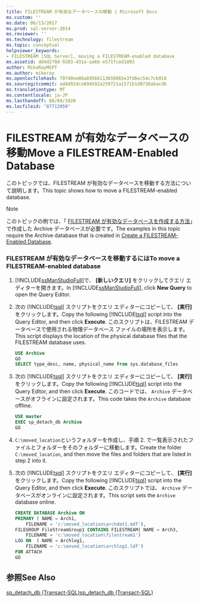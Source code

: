 ```yaml
---
title: FILESTREAM が有効なデータベースの移動 | Microsoft Docs
ms.custom: ''
ms.date: 06/13/2017
ms.prod: sql-server-2014
ms.reviewer: ''
ms.technology: filestream
ms.topic: conceptual
helpviewer_keywords:
- FILESTREAM [SQL Server], moving a FILESTREAM-enabled database
ms.assetid: dd4d270d-9283-431a-aa6b-e571fced1893
author: MikeRayMSFT
ms.author: mikeray
ms.openlocfilehash: 79740ee86a89566113650865e3fd6ec54c7cb918
ms.sourcegitcommit: ad4d92dce894592a259721a1571b1d8736abacdb
ms.translationtype: MT
ms.contentlocale: ja-JP
ms.lasthandoff: 08/04/2020
ms.locfileid: "87712050"
---
```

# <a name="move-a-filestream-enabled-database"></a><span data-ttu-id="5ca66-102">FILESTREAM が有効なデータベースの移動</span><span class="sxs-lookup"><span data-stu-id="5ca66-102">Move a FILESTREAM-Enabled Database</span></span>
  <span data-ttu-id="5ca66-103">このトピックでは、FILESTREAM が有効なデータベースを移動する方法について説明します。</span><span class="sxs-lookup"><span data-stu-id="5ca66-103">This topic shows how to move a FILESTREAM-enabled database.</span></span>  
  
> [!NOTE]  
>  <span data-ttu-id="5ca66-104">このトピックの例では、「 [FILESTREAM が有効なデータベースを作成する方法](create-a-filestream-enabled-database.md)」で作成した Archive データベースが必要です。</span><span class="sxs-lookup"><span data-stu-id="5ca66-104">The examples in this topic require the Archive database that is created in [Create a FILESTREAM-Enabled Database](create-a-filestream-enabled-database.md).</span></span>  
  
### <a name="to-move-a-filestream-enabled-database"></a><span data-ttu-id="5ca66-105">FILESTREAM が有効なデータベースを移動するには</span><span class="sxs-lookup"><span data-stu-id="5ca66-105">To move a FILESTREAM-enabled database</span></span>  
  
1.  <span data-ttu-id="5ca66-106">[!INCLUDE[ssManStudioFull](../../includes/ssmanstudiofull-md.md)]で、 **[新しいクエリ]** をクリックしてクエリ エディターを開きます。</span><span class="sxs-lookup"><span data-stu-id="5ca66-106">In [!INCLUDE[ssManStudioFull](../../includes/ssmanstudiofull-md.md)], click **New Query** to open the Query Editor.</span></span>  
  
2.  <span data-ttu-id="5ca66-107">次の [!INCLUDE[tsql](../../includes/tsql-md.md)] スクリプトをクエリ エディターにコピーして、 **[実行]** をクリックします。</span><span class="sxs-lookup"><span data-stu-id="5ca66-107">Copy the following [!INCLUDE[tsql](../../includes/tsql-md.md)] script into the Query Editor, and then click **Execute**.</span></span> <span data-ttu-id="5ca66-108">このスクリプトは、FILESTREAM データベースで使用される物理データベース ファイルの場所を表示します。</span><span class="sxs-lookup"><span data-stu-id="5ca66-108">This script displays the location of the physical database files that the FILESTREAM database uses.</span></span>  
  
    ```sql  
    USE Archive  
    GO  
    SELECT type_desc, name, physical_name from sys.database_files  
    ```  
  
3.  <span data-ttu-id="5ca66-109">次の [!INCLUDE[tsql](../../includes/tsql-md.md)] スクリプトをクエリ エディターにコピーして、 **[実行]** をクリックします。</span><span class="sxs-lookup"><span data-stu-id="5ca66-109">Copy the following [!INCLUDE[tsql](../../includes/tsql-md.md)] script into the Query Editor, and then click **Execute**.</span></span> <span data-ttu-id="5ca66-110">このコードでは、 `Archive` データベースがオフラインに設定されます。</span><span class="sxs-lookup"><span data-stu-id="5ca66-110">This code takes the `Archive` database offline.</span></span>  
  
    ```sql  
    USE master  
    EXEC sp_detach_db Archive  
    GO  
    ```  
  
4.  <span data-ttu-id="5ca66-111">`C:\moved_location`というフォルダーを作成し、手順 2. で一覧表示されたファイルとフォルダーをそのフォルダーに移動します。</span><span class="sxs-lookup"><span data-stu-id="5ca66-111">Create the folder `C:\moved_location`, and then move the files and folders that are listed in step 2 into it.</span></span>  
  
5.  <span data-ttu-id="5ca66-112">次の [!INCLUDE[tsql](../../includes/tsql-md.md)] スクリプトをクエリ エディターにコピーして、 **[実行]** をクリックします。</span><span class="sxs-lookup"><span data-stu-id="5ca66-112">Copy the following [!INCLUDE[tsql](../../includes/tsql-md.md)] script into the Query Editor, and then click **Execute**.</span></span> <span data-ttu-id="5ca66-113">このスクリプトでは、 `Archive` データベースがオンラインに設定されます。</span><span class="sxs-lookup"><span data-stu-id="5ca66-113">This script sets the `Archive` database online.</span></span>  
  
    ```sql  
    CREATE DATABASE Archive ON  
    PRIMARY ( NAME = Arch1,  
        FILENAME = 'c:\moved_location\archdat1.mdf'),  
    FILEGROUP FileStreamGroup1 CONTAINS FILESTREAM( NAME = Arch3,  
        FILENAME = 'c:\moved_location\filestream1')  
    LOG ON  ( NAME = Archlog1,  
        FILENAME = 'c:\moved_location\archlog1.ldf')  
    FOR ATTACH  
    GO  
    ```  
  
## <a name="see-also"></a><span data-ttu-id="5ca66-114">参照</span><span class="sxs-lookup"><span data-stu-id="5ca66-114">See Also</span></span>  
 [<span data-ttu-id="5ca66-115">sp_detach_db &#40;Transact-SQL&#41;</span><span class="sxs-lookup"><span data-stu-id="5ca66-115">sp_detach_db &#40;Transact-SQL&#41;</span></span>](/sql/relational-databases/system-stored-procedures/sp-detach-db-transact-sql)  
  
  
